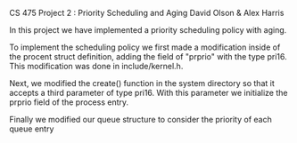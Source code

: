 CS 475 Project 2 : Priority Scheduling and Aging
David Olson & Alex Harris

In this project we have implemented a priority scheduling policy with aging.

To implement the scheduling policy we first made a modification inside of the procent struct definition, adding the field of "prprio" with the type pri16. This modification was done in include/kernel.h.

Next, we modified the create() function in the system directory so that it accepts a third parameter of type pri16. With this parameter we initialize the prprio field of the process entry.

Finally we modified our queue structure to consider the priority of each queue entry